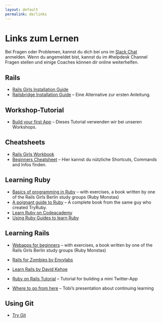 ```yaml
---
layout: default
permalink: de/links
---
```


# Links zum Lernen
Bei Fragen oder Problemen, kannst du dich bei uns im [Slack Chat](https://join.slack.com/t/codecurious/shared_invite/zt-bnqbj06s-FXueSzOg0w6Ixr7e0Qq~1w) anmelden. Wenn du angemeldet bist, kannst du im #helpdesk Channel Fragen stellen und einige Coaches können dir online weiterhelfen.

## Rails

* [Rails Girls Installation Guide](http://guides.railsgirls.com/install)
* [Railsbridge Installation Guide](http://docs.railsbridge.org/installfest/choose_your_operating_system) – Eine Alternative zur ersten Anleitung.

## Workshop-Tutorial

* [Build your first App](http://guides.railsgirls.com/app) – Dieses Tutorial verwenden wir bei unseren Workshops.

## Cheatsheets

* [Rails Girls Workbook](http://railsgirlsberlin.de/wp-content/uploads/2012/08/rg-workbook-A5.pdf)
* [Beginners Cheatsheet](http://www.pragtob.info/rails-beginner-cheatsheet/) – Hier kannst du nützliche Shortcuts, Commands and Infos finden.

## Learning Ruby

* [Basics of programming in Ruby](http://ruby-for-beginners.rubymonstas.org/) – with exercises, a book written by one of the Rails Girls Berlin study groups (Ruby Monstas)
* [A poignant guide to Ruby](http://mislav.uniqpath.com/poignant-guide/book/chapter-1.html) – A complete book from the same guy who created TryRuby.
* [Learn Ruby on Codeacademy](https://www.codecademy.com/learn/learn-ruby)
* [Using Ruby Guides to learn Ruby](https://www.rubyguides.com/ruby-tutorial/)

## Learning Rails

* [Webapps for beginners](http://webapps-for-beginners.rubymonstas.org/index.html) – with exercises, a book written by one of the Rails Girls Berlin study groups (Ruby Monstas)
* [Rails for Zombies by Envylabs](http://railsforzombies.org/)
* [Learn Rails by David Kehoe](http://learn-rails.com/learn-ruby-on-rails.html)
* [Ruby on Rails Tutorial](http://railstutorial.org/) – Tutorial for building a mini Twitter-App

* [Where to go from here](http://www.slideshare.net/PragTob/where-to-go-from-here-updated-slides) – Tobi’s presentation about continuing learning

## Using Git

* [Try Git](http://try.github.io/levels/1/challenges/1)
